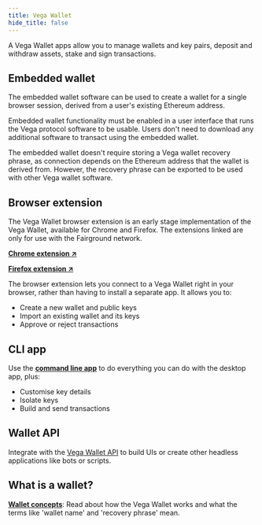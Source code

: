 ```yaml
---
title: Vega Wallet
hide_title: false
---
```


A Vega Wallet apps allow you to manage wallets and key pairs, deposit and withdraw assets, stake and sign transactions.

## Embedded wallet
The embedded wallet software can be used to create a wallet for a single browser session, derived from a user's existing Ethereum address.

Embedded wallet functionality must be enabled in a user interface that runs the Vega protocol software to be usable. Users don't need to download any additional software to transact using the embedded wallet.

The embedded wallet doesn't require storing a Vega wallet recovery phrase, as connection depends on the Ethereum address that the wallet is derived from. However, the recovery phrase can be exported to be used with other Vega wallet software.

## Browser extension
The Vega Wallet browser extension is an early stage implementation of the Vega Wallet, available for Chrome and Firefox. The extensions linked are only for use with the Fairground network.

**[Chrome extension ↗](https://chrome.google.com/webstore/detail/vega-wallet-fairground/nmmjkiafpmphlikhefgjbblebfgclikn)**

**[Firefox extension ↗](https://addons.mozilla.org/en-GB/firefox/addon/vega-wallet-beta/)**

The browser extension lets you connect to a Vega Wallet right in your browser, rather than having to install a separate app. It allows you to:
* Create a new wallet and public keys
* Import an existing wallet and its keys
* Approve or reject transactions

## CLI app
Use the **[command line app](./cli-wallet/index.md)** to do everything you can do with the desktop app, plus:
* Customise key details 
* Isolate keys
* Build and send transactions

## Wallet API
Integrate with the [Vega Wallet API](../category/api/wallet-api) to build UIs or create other headless applications like bots or scripts.

## What is a wallet?
**[Wallet concepts](../../concepts/wallet.md)**: Read about how the Vega Wallet works and what the terms like 'wallet name' and 'recovery phrase' mean.
